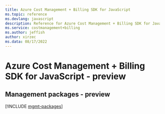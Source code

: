 ```yaml
---
title: Azure Cost Management + Billing SDK for JavaScript
ms.topic: reference
ms.devlang: javascript
description: Reference for Azure Cost Management + Billing SDK for JavaScript
ms.service: costmanagement+billing
ms.author: jeffish
author: xirzec
ms.data: 08/17/2022
---
```

# Azure Cost Management + Billing SDK for JavaScript - preview

## Management packages - preview
[!INCLUDE [mgmt-packages](cost-management-+-billing-mgmt-index.md)]
